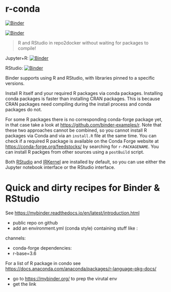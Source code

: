 # r-conda

[![Binder](https://mybinder.org/badge_logo.svg)](https://mybinder.org/v2/gh/betatim/r-conda/master?urlpath=rstudio)

[![Binder](https://mybinder.org/badge_logo.svg)](https://mybinder.org/v2/gh/ldbk/DirEnvMarBinder/master?urlpath=rstudio)
> R and RStudio in repo2docker without waiting for packages to compile!

Jupyter+R: [![Binder](http://mybinder.org/badge_logo.svg)](http://mybinder.org/v2/gh/binder-examples/r-conda/master?filepath=index.ipynb)

RStudio: [![Binder](http://mybinder.org/badge_logo.svg)](http://mybinder.org/v2/gh/binder-examples/r-conda/master?urlpath=rstudio)

Binder supports using R and RStudio, with libraries pinned to a specific versions.

Install R itself and your required R packages via conda packages. Installing conda packages is faster than
installing CRAN packages. This is because CRAN packages need compiling during the install process and conda
packages do not.

For some R packages there is no corresponding conda-forge package yet, in that case take a look at https://github.com/binder-examples/r. Note that these two approaches cannot be combined, so you cannot install R packages via Conda and via an `install.R` file at the same time. You can check if a required R package is available on the Conda Forge website at https://conda-forge.org/feedstocks/ by searching for `r-PACKAGENAME`. You can install R packges from other sources using a `postBuild` script.

Both [RStudio](https://www.rstudio.com/) and [IRKernel](https://irkernel.github.io/)
are installed by default, so you can use either the Jupyter notebook interface or
the RStudio interface.

# Quick and dirty recipes for Binder & RStudio

See <https://mybinder.readthedocs.io/en/latest/introduction.html>

- public repo on github
- add an environment.yml (conda style) containing stuff like :

channels:
  - conda-forge
dependencies:
  - r-base=3.6
  
For a list of R package in condo see <https://docs.anaconda.com/anaconda/packages/r-language-pkg-docs/>

- go to <https://mybinder.org/> to prep the virutal env
- get the link